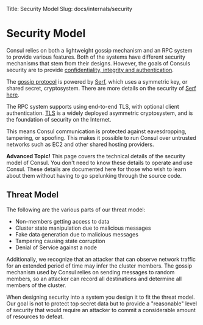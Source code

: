 Title: Security Model
Slug: docs/internals/security


# Security Model

Consul relies on both a lightweight gossip mechanism and an RPC system
to provide various features. Both of the systems have different security
mechanisms that stem from their designs. However, the goals
of Consuls security are to provide [confidentiality, integrity and authentication](http://en.wikipedia.org/wiki/Information_security).

The [gossip protocol](/docs/internals/gossip.html) is powered by [Serf](http://www.serfdom.io/),
which uses a symmetric key, or shared secret, cryptosystem. There are more
details on the security of [Serf here](http://www.serfdom.io/docs/internals/security.html).

The RPC system supports using end-to-end TLS, with optional client authentication.
[TLS](http://en.wikipedia.org/wiki/Transport_Layer_Security) is a widely deployed asymmetric
cryptosystem, and is the foundation of security on the Internet.

This means Consul communication is protected against eavesdropping, tampering,
or spoofing. This makes it possible to run Consul over untrusted networks such
as EC2 and other shared hosting providers.

<div class="alert alert-block alert-warning">
<strong>Advanced Topic!</strong> This page covers the technical details of
the security model of Consul. You don't need to know these details to
operate and use Consul. These details are documented here for those who wish
to learn about them without having to go spelunking through the source code.
</div>

## Threat Model

The following are the various parts of our threat model:

* Non-members getting access to data
* Cluster state manipulation due to malicious messages
* Fake data generation due to malicious messages
* Tampering causing state corruption
* Denial of Service against a node

Additionally, we recognize that an attacker that can observe network
traffic for an extended period of time may infer the cluster members.
The gossip mechanism used by Consul relies on sending messages to random
members, so an attacker can record all destinations and determine all
members of the cluster.

When designing security into a system you design it to fit the threat model.
Our goal is not to protect top secret data but to provide a "reasonable"
level of security that would require an attacker to commit a considerable
amount of resources to defeat.


